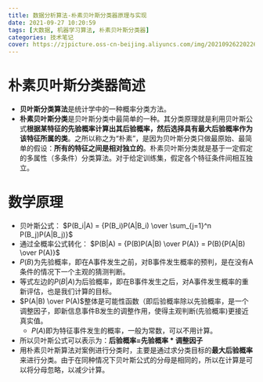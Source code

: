 ```yaml
---
title: 数据分析算法-朴素贝叶斯分类器原理与实现
date: 2021-09-27 10:20:59
tags: [大数据, 机器学习算法, 朴素贝叶斯分类器]
categories: 技术笔记
cover: https://zjpicture.oss-cn-beijing.aliyuncs.com/img/20210926220226.png
---
```


# 朴素贝叶斯分类器简述

* **贝叶斯分类算法**是统计学中的一种概率分类方法。
* **朴素贝叶斯分类**是贝叶斯分类中最简单的一种。其分类原理就是利用贝叶斯公式**根据某特征的先验概率计算出其后验概率，然后选择具有最大后验概率作为该特征所属的类**。之所以称之为“朴素”，是因为贝叶斯分类只做最原始、最简单的假设：**所有的特征之间是相对独立的**。朴素贝叶斯分类就是基于一定假定的多属性（多条件）分类算法。对于给定训练集，假定各个特征条件间相互独立。

# 数学原理

* 贝叶斯公式：
$P(B_i|A) = {P(B_i)P(A|B_i) \over \sum_{j=1}^n P(B_j)P(A|B_j)}$
* 通过全概率公式转化：
$P(B|A) = {P(B)P(A|B) \over P(A)} = P(B){P(A|B) \over P(A)}$
* $P(B)$为先验概率，即在A事件发生之前，对B事件发生概率的预判，是在没有A条件的情况下一个主观的猜测判断。
* 等式左边的$P(B|A)$为后验概率，即在B事件发生之后，对A事件发生概率的重新评估，也是我们计算的目标。
* $P(A|B) \over P(A)$整体是可能性函数（即后验概率除以先验概率，是一个调整因子，即新信息事件B发生的调整作用，使得主观判断(先验概率)更接近真实值。
  * $P(A)$即为特征事件发生的概率，一般为常数，可以不用计算。
* 所以贝叶斯公式可以表示为：**后验概率=先验概率 * 调整因子**
* 用朴素贝叶斯算法对案例进行分类时，主要是通过求分类目标的**最大后验概率**来进行分类。由于在同种情况下贝叶斯公式的分母是相同的，所以在计算是可以将分母忽略，以减少计算。

# 

